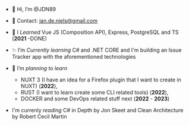 - 👋 Hi, I’m @JDN89
- :incoming_envelope: Contact: jan.de.niels@gmail.com

- 🌱 I _Learned_ Vue JS (Composition API), Express, PostgreSQL and TS (**2021** -DONE)
- ✨ I’m _Currently learning_ C# and .NET CORE and I'm building an Issue Tracker app with the aforementioned technologies 
- 💞️ I’m _planning to learn_ 
  -   NUXT 3 (I have an idea for a Firefox plugin that I want to create in NUXT) (**2022**),
  -   RUST (I want to learn create some CLI related tools) (**2022**), 
  -   DOCKER  and some DevOps related stuff next (**2022** - **2023**)
  
- I'm currenly _reading_ C# in Depth by Jon Skeet and Clean Architecture by Robert Cecil Martin

<!---
JDN89/JDN89 is a ✨ special ✨ repository because its `README.md` (this file) appears on your GitHub profile.
You can click the Preview link to take a look at your changes.
--->
